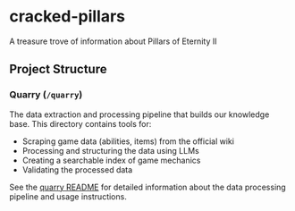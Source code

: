 # cracked-pillars
A treasure trove of information about Pillars of Eternity II

## Project Structure

### Quarry (`/quarry`)
The data extraction and processing pipeline that builds our knowledge base. This directory contains tools for:
- Scraping game data (abilities, items) from the official wiki
- Processing and structuring the data using LLMs
- Creating a searchable index of game mechanics
- Validating the processed data

See the [quarry README](quarry/README.md) for detailed information about the data processing pipeline and usage instructions.
